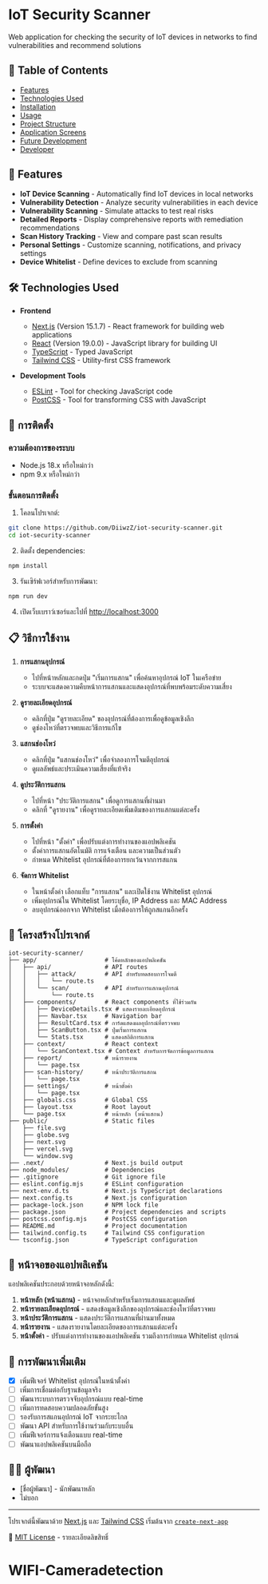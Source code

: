 # IoT Security Scanner

Web application for checking the security of IoT devices in networks to find vulnerabilities and recommend solutions

## 📑 Table of Contents

- [Features](#features)
- [Technologies Used](#technologies-used)
- [Installation](#installation)
- [Usage](#usage)
- [Project Structure](#project-structure)
- [Application Screens](#application-screens)
- [Future Development](#future-development)
- [Developer](#developer)

## 🚀 Features

- **IoT Device Scanning** - Automatically find IoT devices in local networks
- **Vulnerability Detection** - Analyze security vulnerabilities in each device
- **Vulnerability Scanning** - Simulate attacks to test real risks
- **Detailed Reports** - Display comprehensive reports with remediation recommendations
- **Scan History Tracking** - View and compare past scan results
- **Personal Settings** - Customize scanning, notifications, and privacy settings
- **Device Whitelist** - Define devices to exclude from scanning

## 🛠 Technologies Used

- **Frontend**
  - [Next.js](https://nextjs.org/) (Version 15.1.7) - React framework for building web applications
  - [React](https://reactjs.org/) (Version 19.0.0) - JavaScript library for building UI
  - [TypeScript](https://www.typescriptlang.org/) - Typed JavaScript
  - [Tailwind CSS](https://tailwindcss.com/) - Utility-first CSS framework

- **Development Tools**
  - [ESLint](https://eslint.org/) - Tool for checking JavaScript code
  - [PostCSS](https://postcss.org/) - Tool for transforming CSS with JavaScript

## 🔧 การติดตั้ง

### ความต้องการของระบบ

- Node.js 18.x หรือใหม่กว่า
- npm 9.x หรือใหม่กว่า

### ขั้นตอนการติดตั้ง

1. โคลนโปรเจกต์:

```bash
git clone https://github.com/DiiwzZ/iot-security-scanner.git
cd iot-security-scanner
```

2. ติดตั้ง dependencies:

```bash
npm install
```

3. รันเซิร์ฟเวอร์สำหรับการพัฒนา:

```bash
npm run dev
```

4. เปิดเว็บเบราว์เซอร์และไปที่ [http://localhost:3000](http://localhost:3000)

## 📋 วิธีการใช้งาน

1. **การแสกนอุปกรณ์**
   - ไปที่หน้าหลักและกดปุ่ม "เริ่มการแสกน" เพื่อค้นหาอุปกรณ์ IoT ในเครือข่าย
   - ระบบจะแสดงความคืบหน้าการแสกนและแสดงอุปกรณ์ที่พบพร้อมระดับความเสี่ยง

2. **ดูรายละเอียดอุปกรณ์**
   - คลิกที่ปุ่ม "ดูรายละเอียด" ของอุปกรณ์ที่ต้องการเพื่อดูข้อมูลเชิงลึก
   - ดูช่องโหว่ที่ตรวจพบและวิธีการแก้ไข

3. **แสกนช่องโหว่**
   - คลิกที่ปุ่ม "แสกนช่องโหว่" เพื่อจำลองการโจมตีอุปกรณ์
   - ดูผลลัพธ์และประเมินความเสี่ยงที่แท้จริง

4. **ดูประวัติการแสกน**
   - ไปที่หน้า "ประวัติการแสกน" เพื่อดูการแสกนที่ผ่านมา
   - คลิกที่ "ดูรายงาน" เพื่อดูรายละเอียดเพิ่มเติมของการแสกนแต่ละครั้ง

5. **การตั้งค่า**
   - ไปที่หน้า "ตั้งค่า" เพื่อปรับแต่งการทำงานของแอปพลิเคชัน
   - ตั้งค่าการแสกนอัตโนมัติ การแจ้งเตือน และความเป็นส่วนตัว
   - กำหนด Whitelist อุปกรณ์ที่ต้องการยกเว้นจากการสแกน

6. **จัดการ Whitelist**
   - ในหน้าตั้งค่า เลือกแท็บ "การแสกน" และเปิดใช้งาน Whitelist อุปกรณ์
   - เพิ่มอุปกรณ์ใน Whitelist โดยระบุชื่อ, IP Address และ MAC Address
   - ลบอุปกรณ์ออกจาก Whitelist เมื่อต้องการให้ถูกสแกนอีกครั้ง

## 📁 โครงสร้างโปรเจกต์

```
iot-security-scanner/
├── app/                   # โค้ดหลักของแอปพลิเคชัน
│   ├── api/               # API routes
│   │   ├── attack/        # API สำหรับทดสอบการโจมตี
│   │   │   └── route.ts
│   │   └── scan/          # API สำหรับการแสกนอุปกรณ์
│   │       └── route.ts
│   ├── components/        # React components ที่ใช้ร่วมกัน
│   │   ├── DeviceDetails.tsx # แสดงรายละเอียดอุปกรณ์
│   │   ├── Navbar.tsx     # Navigation bar
│   │   ├── ResultCard.tsx # การ์ดแสดงผลอุปกรณ์ที่ตรวจพบ
│   │   ├── ScanButton.tsx # ปุ่มเริ่มการแสกน
│   │   └── Stats.tsx      # แสดงสถิติการแสกน
│   ├── context/           # React context
│   │   └── ScanContext.tsx # Context สำหรับการจัดการข้อมูลการแสกน
│   ├── report/            # หน้ารายงาน
│   │   └── page.tsx
│   ├── scan-history/      # หน้าประวัติการแสกน
│   │   └── page.tsx
│   ├── settings/          # หน้าตั้งค่า
│   │   └── page.tsx
│   ├── globals.css        # Global CSS
│   ├── layout.tsx         # Root layout
│   └── page.tsx           # หน้าหลัก (หน้าแสกน)
├── public/                # Static files
│   ├── file.svg
│   ├── globe.svg
│   ├── next.svg
│   ├── vercel.svg
│   └── window.svg
├── .next/                 # Next.js build output
├── node_modules/          # Dependencies
├── .gitignore             # Git ignore file
├── eslint.config.mjs      # ESLint configuration
├── next-env.d.ts          # Next.js TypeScript declarations
├── next.config.ts         # Next.js configuration
├── package-lock.json      # NPM lock file
├── package.json           # Project dependencies and scripts
├── postcss.config.mjs     # PostCSS configuration
├── README.md              # Project documentation
├── tailwind.config.ts     # Tailwind CSS configuration
└── tsconfig.json          # TypeScript configuration
```

## 📱 หน้าจอของแอปพลิเคชัน

แอปพลิเคชันประกอบด้วยหน้าจอหลักดังนี้:

1. **หน้าหลัก (หน้าแสกน)** - หน้าจอหลักสำหรับเริ่มการแสกนและดูผลลัพธ์
2. **หน้ารายละเอียดอุปกรณ์** - แสดงข้อมูลเชิงลึกของอุปกรณ์และช่องโหว่ที่ตรวจพบ
3. **หน้าประวัติการแสกน** - แสดงประวัติการแสกนที่ผ่านมาทั้งหมด
4. **หน้ารายงาน** - แสดงรายงานโดยละเอียดของการแสกนแต่ละครั้ง
5. **หน้าตั้งค่า** - ปรับแต่งการทำงานของแอปพลิเคชัน รวมถึงการกำหนด Whitelist อุปกรณ์

## 🔮 การพัฒนาเพิ่มเติม

- [x] เพิ่มฟีเจอร์ Whitelist อุปกรณ์ในหน้าตั้งค่า
- [ ] เพิ่มการเชื่อมต่อกับฐานข้อมูลจริง
- [ ] พัฒนาระบบการตรวจจับอุปกรณ์แบบ real-time
- [ ] เพิ่มการทดสอบความปลอดภัยขั้นสูง
- [ ] รองรับการสแกนอุปกรณ์ IoT จากระยะไกล
- [ ] พัฒนา API สำหรับการใช้งานร่วมกับระบบอื่น
- [ ] เพิ่มฟีเจอร์การแจ้งเตือนแบบ real-time
- [ ] พัฒนาแอปพลิเคชันบนมือถือ

## 👨‍💻 ผู้พัฒนา

- [ชื่อผู้พัฒนา] - นักพัฒนาหลัก
- ไม่บอก

---

โปรเจกต์นี้พัฒนาด้วย [Next.js](https://nextjs.org/) และ [Tailwind CSS](https://tailwindcss.com/) เริ่มต้นจาก [`create-next-app`](https://nextjs.org/docs/app/api-reference/cli/create-next-app)

📄 [MIT License](./LICENSE) - รายละเอียดลิขสิทธิ์
# WIFI-Cameradetection
